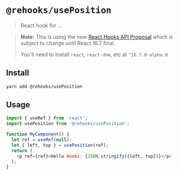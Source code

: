 # `@rehooks/usePosition`

> React hook for ...

> **Note:** This is using the new [React Hooks API Proposal](https://reactjs.org/docs/hooks-intro.html)
> which is subject to change until React 16.7 final.
>
> You'll need to install `react`, `react-dom`, etc at `^16.7.0-alpha.0`

## Install

```sh
yarn add @rehooks/usePosition
```

## Usage

```js
import { useRef } from 'react';
import usePosition from '@rehooks/usePosition';

function MyComponent() {
  let ref = useRef(null);
  let { left, top } = usePosition(ref);
  return (
    <p ref={ref}>Hello Hooks: {JSON.stringify({left, top})}</p>
  );
}
```
